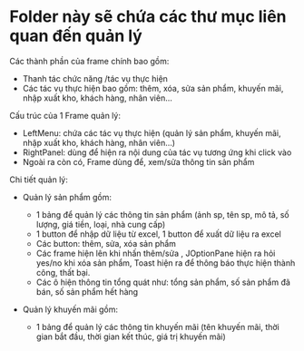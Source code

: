 # Folder này sẽ chứa các thư mục liên quan đến quản lý
Các thành phần của frame chính bao gồm: 
- Thanh tác chức năng /tác vụ thực hiện
- Các tác vụ thực hiện bao gồm: thêm, xóa, sửa sản phẩm, khuyến mãi, nhập xuất kho, khách hàng, nhân viên...


Cấu trúc của 1 Frame quản lý:
- LeftMenu: chứa các tác vụ thực hiện (quản lý sản phẩm, khuyến mãi, nhập xuất kho, khách hàng, nhân viên...)
- RightPanel: dùng để hiện ra nội dung của tác vụ tương ứng khi click vào
- Ngoài ra còn có, Frame dùng để, xem/sửa thông tin sản phẩm


Chi tiết quản lý:
- Quản lý sản phẩm gồm:
    + 1 bảng để quản lý các thông tin sản phẩm
      (ảnh sp, tên sp, mô tả, số lượng, giá tiền, loại, nhà cung cấp)
    + 1 button để nhập dữ liệu từ excel, 1 button để xuất dữ liệu ra excel
    + Các button: thêm, sửa, xóa sản phẩm
    + Các frame hiện lên khi nhấn thêm/sửa , JOptionPane hiện ra hỏi yes/no khi xóa sản phẩm, Toast hiện ra để thông báo thực hiện thành công, thất bại.
    + Các ô hiện thông tin tổng quát như: tổng sản phẩm, số sản phẩm đã bán, số sản phẩm hết hàng

- Quản lý khuyến mãi gồm: 
    + 1 bảng để quản lý các thông tin khuyến mãi
      (tên khuyến mãi, thời gian bắt đầu, thời gian kết thúc, giá trị khuyến mãi)

